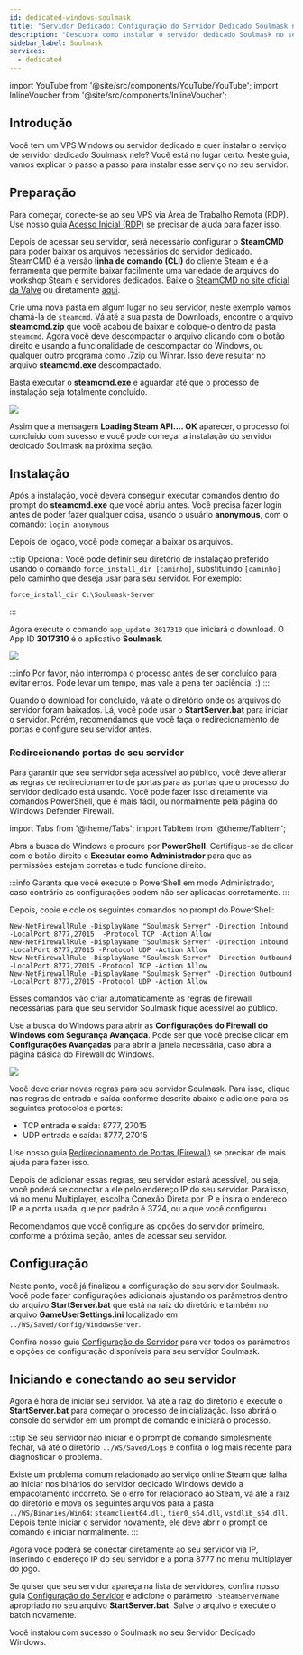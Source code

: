 ```yaml
---
id: dedicated-windows-soulmask
title: "Servidor Dedicado: Configuração do Servidor Dedicado Soulmask no Windows"
description: "Descubra como instalar o servidor dedicado Soulmask no seu VPS Windows ou servidor dedicado de forma rápida e eficiente → Saiba mais agora"
sidebar_label: Soulmask
services:
  - dedicated
---
```


import YouTube from '@site/src/components/YouTube/YouTube';
import InlineVoucher from '@site/src/components/InlineVoucher';

## Introdução

Você tem um VPS Windows ou servidor dedicado e quer instalar o serviço de servidor dedicado Soulmask nele? Você está no lugar certo. Neste guia, vamos explicar o passo a passo para instalar esse serviço no seu servidor.

<InlineVoucher />

## Preparação

Para começar, conecte-se ao seu VPS via Área de Trabalho Remota (RDP). Use nosso guia [Acesso Inicial (RDP)](vserver-windows-userdp.md) se precisar de ajuda para fazer isso.

Depois de acessar seu servidor, será necessário configurar o **SteamCMD** para poder baixar os arquivos necessários do servidor dedicado. SteamCMD é a versão **linha de comando (CLI)** do cliente Steam e é a ferramenta que permite baixar facilmente uma variedade de arquivos do workshop Steam e servidores dedicados. Baixe o [SteamCMD no site oficial da Valve](https://developer.valvesoftware.com/wiki/SteamCMD) ou diretamente [aqui](https://steamcdn-a.akamaihd.net/client/installer/steamcmd.zip).

Crie uma nova pasta em algum lugar no seu servidor, neste exemplo vamos chamá-la de `steamcmd`. Vá até a sua pasta de Downloads, encontre o arquivo **steamcmd.zip** que você acabou de baixar e coloque-o dentro da pasta `steamcmd`. Agora você deve descompactar o arquivo clicando com o botão direito e usando a funcionalidade de descompactar do Windows, ou qualquer outro programa como .7zip ou Winrar. Isso deve resultar no arquivo **steamcmd.exe** descompactado.

Basta executar o **steamcmd.exe** e aguardar até que o processo de instalação seja totalmente concluído.

![](https://github.com/zaphosting/docs/assets/42719082/ffb8e8a1-26e3-4d16-9baf-938e17ec1613)

Assim que a mensagem **Loading Steam API.... OK** aparecer, o processo foi concluído com sucesso e você pode começar a instalação do servidor dedicado Soulmask na próxima seção.

## Instalação

Após a instalação, você deverá conseguir executar comandos dentro do prompt do **steamcmd.exe** que você abriu antes. Você precisa fazer login antes de poder fazer qualquer coisa, usando o usuário **anonymous**, com o comando: `login anonymous`

Depois de logado, você pode começar a baixar os arquivos.

:::tip
Opcional: Você pode definir seu diretório de instalação preferido usando o comando `force_install_dir [caminho]`, substituindo `[caminho]` pelo caminho que deseja usar para seu servidor. Por exemplo:
```
force_install_dir C:\Soulmask-Server
```
:::

Agora execute o comando `app_update 3017310` que iniciará o download. O App ID **3017310** é o aplicativo **Soulmask**.

![](https://github.com/zaphosting/docs/assets/42719082/b265a784-cf9a-43dc-b100-376f080e18f3)

:::info
Por favor, não interrompa o processo antes de ser concluído para evitar erros. Pode levar um tempo, mas vale a pena ter paciência! :)
:::

Quando o download for concluído, vá até o diretório onde os arquivos do servidor foram baixados. Lá, você pode usar o **StartServer.bat** para iniciar o servidor. Porém, recomendamos que você faça o redirecionamento de portas e configure seu servidor antes.

### Redirecionando portas do seu servidor

Para garantir que seu servidor seja acessível ao público, você deve alterar as regras de redirecionamento de portas para as portas que o processo do servidor dedicado está usando. Você pode fazer isso diretamente via comandos PowerShell, que é mais fácil, ou normalmente pela página do Windows Defender Firewall.

import Tabs from '@theme/Tabs';
import TabItem from '@theme/TabItem';

<Tabs>
<TabItem value="powershell" label="Via PowerShell" default>

Abra a busca do Windows e procure por **PowerShell**. Certifique-se de clicar com o botão direito e **Executar como Administrador** para que as permissões estejam corretas e tudo funcione direito.

:::info
Garanta que você execute o PowerShell em modo Administrador, caso contrário as configurações podem não ser aplicadas corretamente.
:::

Depois, copie e cole os seguintes comandos no prompt do PowerShell:
```
New-NetFirewallRule -DisplayName "Soulmask Server" -Direction Inbound -LocalPort 8777,27015  -Protocol TCP -Action Allow
New-NetFirewallRule -DisplayName "Soulmask Server" -Direction Inbound -LocalPort 8777,27015 -Protocol UDP -Action Allow
New-NetFirewallRule -DisplayName "Soulmask Server" -Direction Outbound -LocalPort 8777,27015 -Protocol TCP -Action Allow
New-NetFirewallRule -DisplayName "Soulmask Server" -Direction Outbound -LocalPort 8777,27015 -Protocol UDP -Action Allow
```

Esses comandos vão criar automaticamente as regras de firewall necessárias para que seu servidor Soulmask fique acessível ao público.

</TabItem>

<TabItem value="windefender" label="Via Windows Defender">

Use a busca do Windows para abrir as **Configurações do Firewall do Windows com Segurança Avançada**. Pode ser que você precise clicar em **Configurações Avançadas** para abrir a janela necessária, caso abra a página básica do Firewall do Windows.

![](https://github.com/zaphosting/docs/assets/42719082/5fb9f943-7e51-4d8f-9df4-2f5ff60857d3)

Você deve criar novas regras para seu servidor Soulmask. Para isso, clique nas regras de entrada e saída conforme descrito abaixo e adicione para os seguintes protocolos e portas:
- TCP entrada e saída: 8777, 27015
- UDP entrada e saída: 8777, 27015

Use nosso guia [Redirecionamento de Portas (Firewall)](vserver-windows-port.md) se precisar de mais ajuda para fazer isso.

</TabItem>
</Tabs>

Depois de adicionar essas regras, seu servidor estará acessível, ou seja, você poderá se conectar a ele pelo endereço IP do seu servidor. Para isso, vá no menu Multiplayer, escolha Conexão Direta por IP e insira o endereço IP e a porta usada, que por padrão é 3724, ou a que você configurou.

Recomendamos que você configure as opções do servidor primeiro, conforme a próxima seção, antes de acessar seu servidor.

## Configuração

Neste ponto, você já finalizou a configuração do seu servidor Soulmask. Você pode fazer configurações adicionais ajustando os parâmetros dentro do arquivo **StartServer.bat** que está na raiz do diretório e também no arquivo **GameUserSettings.ini** localizado em `../WS/Saved/Config/WindowsServer`.

Confira nosso guia [Configuração do Servidor](soulmask-configuration.md) para ver todos os parâmetros e opções de configuração disponíveis para seu servidor Soulmask.

## Iniciando e conectando ao seu servidor

Agora é hora de iniciar seu servidor. Vá até a raiz do diretório e execute o **StartServer.bat** para começar o processo de inicialização. Isso abrirá o console do servidor em um prompt de comando e iniciará o processo.

:::tip
Se seu servidor não iniciar e o prompt de comando simplesmente fechar, vá até o diretório `../WS/Saved/Logs` e confira o log mais recente para diagnosticar o problema.

Existe um problema comum relacionado ao serviço online Steam que falha ao iniciar nos binários do servidor dedicado Windows devido a empacotamento incorreto. Se o erro for relacionado ao Steam, vá até a raiz do diretório e mova os seguintes arquivos para a pasta `../WS/Binaries/Win64`: `steamclient64.dll`, `tier0_s64.dll`, `vstdlib_s64.dll`. Depois tente iniciar o servidor novamente, ele deve abrir o prompt de comando e iniciar normalmente.
:::

Agora você poderá se conectar diretamente ao seu servidor via IP, inserindo o endereço IP do seu servidor e a porta 8777 no menu multiplayer do jogo.

Se quiser que seu servidor apareça na lista de servidores, confira nosso guia [Configuração do Servidor](soulmask-configuration.md) e adicione o parâmetro `-SteamServerName` apropriado no seu arquivo **StartServer.bat**. Salve o arquivo e execute o batch novamente.

Você instalou com sucesso o Soulmask no seu Servidor Dedicado Windows.

<InlineVoucher />